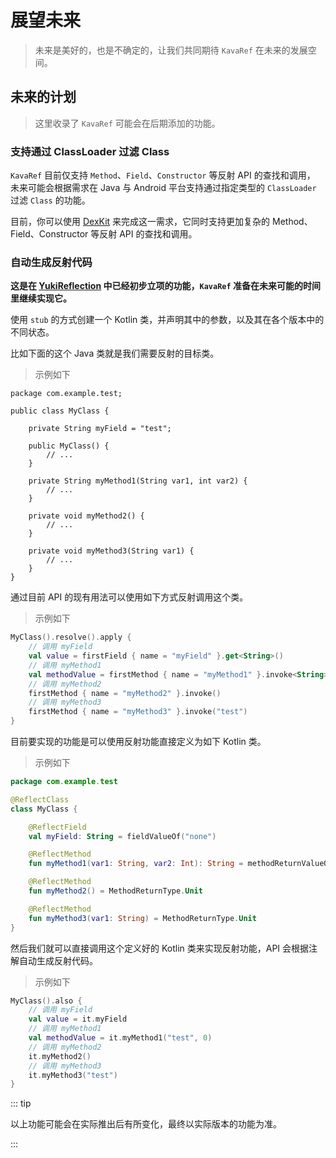 # 展望未来

> 未来是美好的，也是不确定的，让我们共同期待 `KavaRef` 在未来的发展空间。

## 未来的计划

> 这里收录了 `KavaRef` 可能会在后期添加的功能。

### 支持通过 ClassLoader 过滤 Class

`KavaRef` 目前仅支持 `Method`、`Field`、`Constructor` 等反射 API 的查找和调用，
未来可能会根据需求在 Java 与 Android 平台支持通过指定类型的 `ClassLoader` 过滤 `Class` 的功能。

目前，你可以使用 [DexKit](https://github.com/LuckyPray/DexKit) 来完成这一需求，它同时支持更加复杂的 Method、Field、Constructor 等反射 API 的查找和调用。

### 自动生成反射代码

**这是在 [YukiReflection](https://github.com/HighCapable/YukiReflection) 中已经初步立项的功能，`KavaRef` 准备在未来可能的时间里继续实现它。**

使用 `stub` 的方式创建一个 Kotlin 类，并声明其中的参数，以及其在各个版本中的不同状态。

比如下面的这个 Java 类就是我们需要反射的目标类。

> 示例如下

```java:no-line-numbers
package com.example.test;

public class MyClass {
    
    private String myField = "test";

    public MyClass() {
        // ...
    }

    private String myMethod1(String var1, int var2) {
        // ...
    }

    private void myMethod2() {
        // ...
    }

    private void myMethod3(String var1) {
        // ...
    }
}
```

通过目前 API 的现有用法可以使用如下方式反射调用这个类。

> 示例如下

```kotlin
MyClass().resolve().apply {
    // 调用 myField
    val value = firstField { name = "myField" }.get<String>()
    // 调用 myMethod1
    val methodValue = firstMethod { name = "myMethod1" }.invoke<String>("test", 0)
    // 调用 myMethod2
    firstMethod { name = "myMethod2" }.invoke()
    // 调用 myMethod3
    firstMethod { name = "myMethod3" }.invoke("test")
}
```

目前要实现的功能是可以使用反射功能直接定义为如下 Kotlin 类。

> 示例如下

```kotlin
package com.example.test

@ReflectClass
class MyClass {

    @ReflectField
    val myField: String = fieldValueOf("none")

    @ReflectMethod
    fun myMethod1(var1: String, var2: Int): String = methodReturnValueOf("none")

    @ReflectMethod
    fun myMethod2() = MethodReturnType.Unit

    @ReflectMethod
    fun myMethod3(var1: String) = MethodReturnType.Unit
}
```

然后我们就可以直接调用这个定义好的 Kotlin 类来实现反射功能，API 会根据注解自动生成反射代码。

> 示例如下

```kotlin
MyClass().also {
    // 调用 myField
    val value = it.myField
    // 调用 myMethod1
    val methodValue = it.myMethod1("test", 0)
    // 调用 myMethod2
    it.myMethod2()
    // 调用 myMethod3
    it.myMethod3("test")
}
```

::: tip

以上功能可能会在实际推出后有所变化，最终以实际版本的功能为准。

:::
